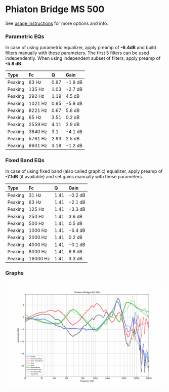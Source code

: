 # Phiaton Bridge MS 500
See [usage instructions](https://github.com/jaakkopasanen/AutoEq#usage) for more options and info.

### Parametric EQs
In case of using parametric equalizer, apply preamp of **-6.4dB** and build filters manually
with these parameters. The first 5 filters can be used independently.
When using independent subset of filters, apply preamp of **-5.8 dB**.

| Type    | Fc      |    Q | Gain    |
|:--------|:--------|:-----|:--------|
| Peaking | 63 Hz   | 0.97 | -1.9 dB |
| Peaking | 135 Hz  | 1.03 | -2.7 dB |
| Peaking | 292 Hz  | 1.19 | 4.5 dB  |
| Peaking | 1021 Hz | 0.95 | -5.8 dB |
| Peaking | 8221 Hz | 0.67 | 5.6 dB  |
| Peaking | 65 Hz   | 3.51 | 0.2 dB  |
| Peaking | 2559 Hz | 4.11 | 2.9 dB  |
| Peaking | 3840 Hz | 3.1  | -4.1 dB |
| Peaking | 5761 Hz | 2.93 | 2.5 dB  |
| Peaking | 9601 Hz | 3.18 | -1.2 dB |

### Fixed Band EQs
In case of using fixed band (also called graphic) equalizer, apply preamp of **-7.1dB**
(if available) and set gains manually with these parameters.

| Type    | Fc       |    Q | Gain    |
|:--------|:---------|:-----|:--------|
| Peaking | 31 Hz    | 1.41 | -0.2 dB |
| Peaking | 63 Hz    | 1.41 | -2.1 dB |
| Peaking | 125 Hz   | 1.41 | -3.3 dB |
| Peaking | 250 Hz   | 1.41 | 3.6 dB  |
| Peaking | 500 Hz   | 1.41 | 0.5 dB  |
| Peaking | 1000 Hz  | 1.41 | -6.4 dB |
| Peaking | 2000 Hz  | 1.41 | 0.2 dB  |
| Peaking | 4000 Hz  | 1.41 | -0.1 dB |
| Peaking | 8000 Hz  | 1.41 | 6.8 dB  |
| Peaking | 16000 Hz | 1.41 | 3.3 dB  |

### Graphs
![](./Phiaton%20Bridge%20MS%20500.png)